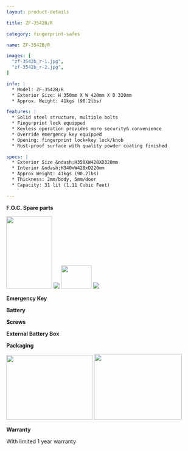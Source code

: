 ```yaml
---
layout: product-details

title: ZF-3542B/R

category: fingerprint-safes

name: ZF-3542B/R

images: [
  "zf-3542b_r-1.jpg",
  "zf-3542b_r-2.jpg",
]

info: |
  * Model: ZF-3542B/R
  * Exterior Size: H 350mm X W 420mm X D 320mm
  * Approx. Weight: 41kgs (90.2lbs)

features: |
  * Solid steel structure, multiple bolts
  * Fingerprint lock equipped
  * Keyless operation provides more security& convenience
  * Override emergency key equipped
  * Opening: fingerprint lock+key lock/knob
  * Rust-proof surface with quality powder coating finished

specs: |
  * Exterior Size &ndash;H350XW420XD320mm
  * Interior &ndash;H340xW420xD220mm
  * Approx Weight: 41kgs (90.2lbs)
  * Thickness: 2mm/body, 5mm/door
  * Capacity: 31 lit (1.11 Cubic Feet)

---
```


**F.O.C. Spare parts**

<img alt="" src="{IMAGE_CDN}/zf-3542b_r-3.jpg" style="width: 120px; height: 190px;" />

<img src="{IMAGE_CDN}/zf-3542b_r-4.jpg" />

<img alt="" src="{IMAGE_CDN}/zf-3542b_r-5.jpg" style="width: 80px; height: 61px;" />

<img src="{IMAGE_CDN}/zf-3542b_r-6.jpg" />

**Emergency Key**

**Battery**

**Screws**

**External Battery Box**

**Packaging**

<img alt="" src="{IMAGE_CDN}/zf-3542b_r-7.jpg" style="width: 227px; height: 170px;" />

<img alt="" src="{IMAGE_CDN}/zf-3542b_r-8.jpg" style="width: 230px; height: 173px;" />

**Warranty**

With limited 1 year warranty
